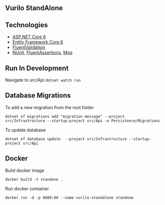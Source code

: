 ## Vurilo StandAlone

## Technologies

* [ASP.NET Core 6](https://docs.microsoft.com/en-us/aspnet/core/introduction-to-aspnet-core)
* [Entity Framework Core 6](https://docs.microsoft.com/en-us/ef/core/)
* [FluentValidation](https://fluentvalidation.net/)
* [NUnit](https://nunit.org/), [FluentAssertions](https://fluentassertions.com/), [Moq](https://github.com/moq)

## Run In Development
Navigate to src/Api 
`dotnet watch run`

## Database Migrations

To add a new migration from the root folder

`dotnet ef migrations add "migration message" --project src/Infrastructure --startup-project src/Api -o Persistence/Migrations`

To update database

`dotnet ef database update  --project src/Infrastructure --startup-project src/Api`

## Docker

Build docker image

` docker build -t standone . `

Run docker container

`docker run -d -p 8080:80 --name vurilo-standalone standone`

